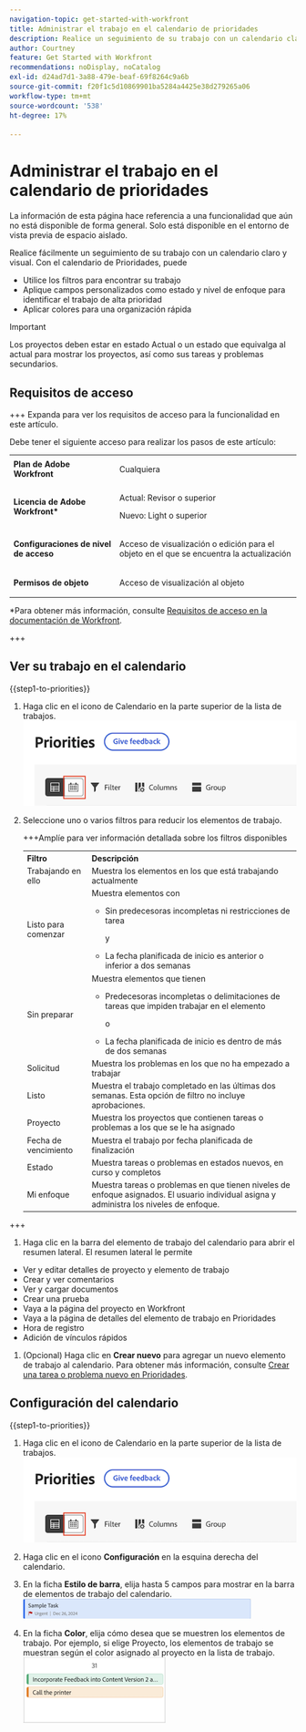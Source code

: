 ```yaml
---
navigation-topic: get-started-with-workfront
title: Administrar el trabajo en el calendario de prioridades
description: Realice un seguimiento de su trabajo con un calendario claro y visual.
author: Courtney
feature: Get Started with Workfront
recommendations: noDisplay, noCatalog
exl-id: d24ad7d1-3a88-479e-beaf-69f8264c9a6b
source-git-commit: f20f1c5d10869901ba5284a4425e38d279265a06
workflow-type: tm+mt
source-wordcount: '538'
ht-degree: 17%

---
```


# Administrar el trabajo en el calendario de prioridades

<span class="preview">La información de esta página hace referencia a una funcionalidad que aún no está disponible de forma general. Solo está disponible en el entorno de vista previa de espacio aislado.</span>

Realice fácilmente un seguimiento de su trabajo con un calendario claro y visual. Con el calendario de Prioridades, puede

* Utilice los filtros para encontrar su trabajo
* Aplique campos personalizados como estado y nivel de enfoque para identificar el trabajo de alta prioridad
* Aplicar colores para una organización rápida

>[!IMPORTANT]
>
>Los proyectos deben estar en estado Actual o un estado que equivalga al actual para mostrar los proyectos, así como sus tareas y problemas secundarios.


## Requisitos de acceso

+++ Expanda para ver los requisitos de acceso para la funcionalidad en este artículo.

Debe tener el siguiente acceso para realizar los pasos de este artículo:

<table style="table-layout:auto"> 
 <col> 
 </col> 
 <col> 
 </col> 
 <tbody> 
  <tr> 
   <td role="rowheader"><strong>Plan de Adobe Workfront</strong></td> 
   <td> <p>Cualquiera</p> </td> 
  </tr> 
  <tr> 
   <td role="rowheader"><strong>Licencia de Adobe Workfront*</strong></td> 
   <td> 
   <p>Actual: Revisor o superior</p>
   <p>Nuevo: Light o superior</p> 
   </td> 
  </tr> 
  <tr> 
   <td role="rowheader"><strong>Configuraciones de nivel de acceso</strong></td> 
   <td> <p>Acceso de visualización o edición para el objeto en el que se encuentra la actualización</p></td> 
  </tr> 
  <tr> 
   <td role="rowheader"><strong>Permisos de objeto</strong></td> 
   <td> <p>Acceso de visualización al objeto</p></td> 
  </tr> 
 </tbody> 
</table>

*Para obtener más información, consulte [Requisitos de acceso en la documentación de Workfront](/help/quicksilver/administration-and-setup/add-users/access-levels-and-object-permissions/access-level-requirements-in-documentation.md).

+++

## Ver su trabajo en el calendario

{{step1-to-priorities}}

1. Haga clic en el icono de Calendario en la parte superior de la lista de trabajos.
   ![icono de calendario](assets/calendar-tab.png)
1. Seleccione uno o varios filtros para reducir los elementos de trabajo.

   +++Amplíe para ver información detallada sobre los filtros disponibles
   <table>
    <tbody>
    <tr>
    <th>Filtro</th>
    <th>Descripción</th>
    </tr>
        <tr>
        <td>Trabajando en ello</td>
        <td>Muestra los elementos en los que está trabajando actualmente</td>
        </tr>
        <tr>
        <td>Listo para comenzar</td>
        <td>Muestra elementos con 
        <ul>
        <li>Sin predecesoras incompletas ni restricciones de tarea</li>
        <p>y</p>
        <li>La fecha planificada de inicio es anterior o inferior a dos semanas</li>
        </ul>
        </td>
        </tr>
        <tr>
        <td>Sin preparar</td>
        <td>Muestra elementos que tienen
        <ul>
        <li>Predecesoras incompletas o delimitaciones de tareas que impiden trabajar en el elemento</li>
        <p>o</p>
        <li>La fecha planificada de inicio es dentro de más de dos semanas</li>
        </ul>
        </td>
        </tr>
        <tr>
        <td>Solicitud</td>
        <td>Muestra los problemas en los que no ha empezado a trabajar</td>
        </tr>
        <td>Listo</td>
        <td>Muestra el trabajo completado en las últimas dos semanas. Esta opción de filtro no incluye aprobaciones.</td>
        </tr>
        <tr>
        <td>Proyecto</td>
        <td>Muestra los proyectos que contienen tareas o problemas a los que se le ha asignado</td>
        </tr>
        <tr>
        <td>Fecha de vencimiento</td>
        <td>Muestra el trabajo por fecha planificada de finalización</td>
        </tr>
        <tr>
        <td>Estado</td>
        <td>Muestra tareas o problemas en estados nuevos, en curso y completos</td>
        </tr>
        <tr>
        <td>Mi enfoque</td>
        <td>Muestra tareas o problemas en que tienen niveles de enfoque asignados. El usuario individual asigna y administra los niveles de enfoque.</td>
        </tr>
    </tbody>
    </table>

+++

1. Haga clic en la barra del elemento de trabajo del calendario para abrir el resumen lateral. El resumen lateral le permite

* Ver y editar detalles de proyecto y elemento de trabajo
* Crear y ver comentarios
* Ver y cargar documentos
* Crear una prueba
* Vaya a la página del proyecto en Workfront
* Vaya a la página de detalles del elemento de trabajo en Prioridades
* Hora de registro
* Adición de vínculos rápidos

1. (Opcional) Haga clic en **Crear nuevo** para agregar un nuevo elemento de trabajo al calendario. Para obtener más información, consulte [Crear una tarea o problema nuevo en Prioridades](/help/quicksilver/workfront-basics/priorities/create-task-issue-priorities.md).

## Configuración del calendario

{{step1-to-priorities}}

1. Haga clic en el icono de Calendario en la parte superior de la lista de trabajos.
   ![icono de calendario](assets/calendar-tab.png)
1. Haga clic en el icono **Configuración** en la esquina derecha del calendario.

1. En la ficha **Estilo de barra**, elija hasta 5 campos para mostrar en la barra de elementos de trabajo del calendario.
   ![barra de muestra](assets/sample-task-for-field-config.png)

1. En la ficha **Color**, elija cómo desea que se muestren los elementos de trabajo. Por ejemplo, si elige Proyecto, los elementos de trabajo se muestran según el color asignado al proyecto en la lista de trabajo.
   ![proyecto de color de muestra](assets/sample-calendar-projects.png)
